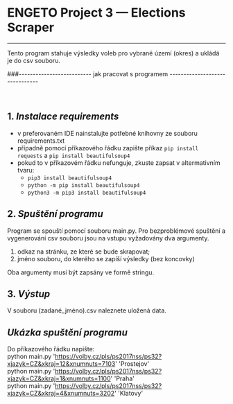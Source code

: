 # ENGETO Project 3 — Elections Scraper

---
Tento program stahuje výsledky voleb pro vybrané území (okres) a ukládá je do csv souboru.

###-------------------------- jak pracovat s programem -------------------------------

<br>



## 1. *Instalace requirements*
- v preferovaném IDE nainstalujte potřebné knihovny ze souboru requirements.txt 
- případně pomocí příkazového řádku zapište příkaz `pip install requests` a `pip install beautifulsoup4`
- pokud to v příkazovém řádku nefunguje, zkuste zapsat v altermativním tvaru:
  - `pip3 install beautifulsoup4`
  - `python -m pip install beautifulsoup4`
  - `python3 -m pip3 install beautifulsoup4`

## 2. *Spuštění programu*
Program se spouští pomocí souboru main.py. Pro bezproblémové spuštění a vygenerování csv souboru 
jsou na vstupu vyžadovány dva argumenty.
1. odkaz na stránku, ze které se bude skrapovat;
2. jméno souboru, do kterého se zapíší výsledky (bez koncovky)

Oba argumenty musí být zapsány ve formě stringu.

## 3. *Výstup*
V souboru (zadané_jméno).csv naleznete uložená data.

## *Ukázka spuštění programu*
Do příkazového řádku napište:<br>
python main.py 'https://volby.cz/pls/ps2017nss/ps32?xjazyk=CZ&xkraj=12&xnumnuts=7103' 'Prostejov'<br>
python main.py 'https://volby.cz/pls/ps2017nss/ps32?xjazyk=CZ&xkraj=1&xnumnuts=1100' 'Praha'<br>
python main.py 'https://volby.cz/pls/ps2017nss/ps32?xjazyk=CZ&xkraj=4&xnumnuts=3202' 'Klatovy'



